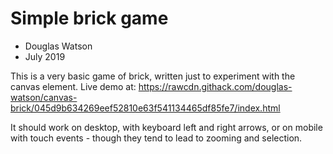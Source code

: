 # Simple brick game

* Douglas Watson
* July 2019

This is a very basic game of brick, written just to experiment with the canvas element. Live demo at: https://rawcdn.githack.com/douglas-watson/canvas-brick/045d9b634269eef52810e63f541134465df85fe7/index.html

It should work on desktop, with keyboard left and right arrows, or on mobile with touch events - though they tend to lead to zooming and selection.